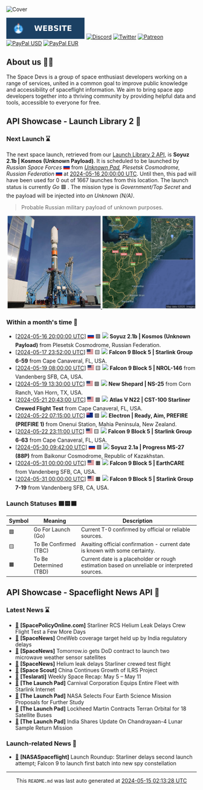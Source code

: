 ![Cover](https://raw.githubusercontent.com/TheSpaceDevs/Tutorials/main/assets/tsd_cover.png)


[![Website](https://raw.githubusercontent.com/TheSpaceDevs/Tutorials/e36b2c250ce7fcd4a801c1ed6cb1f9f9d031696b/assets/badge_tsd_website.svg)](https://thespacedevs.com/)
[![Discord](https://img.shields.io/badge/Discord-%237289DA.svg?style=for-the-badge&logo=discord&logoColor=white)](https://discord.gg/p7ntkNA)
[![Twitter](https://img.shields.io/badge/Twitter-%231DA1F2.svg?style=for-the-badge&logo=Twitter&logoColor=white)](https://twitter.com/TheSpaceDevs)
[![Patreon](https://img.shields.io/badge/Patreon-F96854?style=for-the-badge&logo=patreon&logoColor=white)](https://www.patreon.com/TheSpaceDevs)
[![PayPal USD](https://img.shields.io/badge/PayPal-00457C?style=for-the-badge&logo=paypal&logoColor=white&label=USD)](https://www.paypal.com/donate/?hosted_button_id=UCPX4EL6E9JFA)
[![PayPal EUR](https://img.shields.io/badge/PayPal-00457C?style=for-the-badge&logo=paypal&logoColor=white&label=EUR)](https://www.paypal.com/donate/?hosted_button_id=5S7MGGWJJBHL6)

## About us 🧑‍🚀
The Space Devs is a group of space enthusiast developers working on a range of
services, united in a common goal to improve public knowledge and accessibility
of spaceflight information. We aim to bring space app developers together into a
thriving community by providing helpful data and tools, accessible to everyone
for free.

## API Showcase - Launch Library 2 🚀

### Next Launch ⌛
The next space launch, retrieved from our
<a href="https://thespacedevs.com/llapi">Launch Library 2 API</a>, is
**Soyuz 2.1b | Kosmos (Unknown Payload)**. It is scheduled to be launched by *Russian Space Forces*
<img width="17" src="https://raw.githubusercontent.com/lipis/flag-icons/main/flags/4x3/ru.svg" />
from *<a href="https://en.wikipedia.org/wiki/Plesetsk_Cosmodrome">Unknown Pad</a>, Plesetsk Cosmodrome, Russian Federation*
<img width="17" src="https://raw.githubusercontent.com/lipis/flag-icons/main/flags/4x3/ru.svg" />
at <a href="https://www.timeanddate.com/worldclock/fixedtime.html?iso=20240516T200000">2024-05-16 20:00:00 UTC</a>.  Until
then, this pad will have been used for 0
out of 1667 launches from this location. The launch status is currently
*Go* 🟩 . The mission type is
*Government/Top Secret* and the payload will be injected
into *an Unknown
(N/A)*.
<br>
<blockquote>
  Probable Russian military payload of unknown purposes.
</blockquote>

<p float="left" align="center">
  <a href="http://en.wikipedia.org/wiki/Soyuz-2_(rocket)" >
    <img alt="launch-image" width="49%" src="profile/cache/launch_image.png" />
  </a>
  <a href="https://www.google.com/maps?q=62.925556,40.577778" >
    <img alt="pad-location" width="49%" src="profile/cache/new_pad_image.png"  />
  </a>
</p>

### Within a month's time 📅
- \[<a href="https://www.timeanddate.com/worldclock/fixedtime.html?iso=20240516T200000">2024-05-16 20:00:00 UTC</a>\]  <img width="17" src="https://raw.githubusercontent.com/lipis/flag-icons/main/flags/4x3/ru.svg" /> 🟩  <a href="https://www.google.com/calendar/render?action=TEMPLATE&text=Soyuz 2.1b | Kosmos (Unknown Payload)&location=Plesetsk Cosmodrome, Russian Federation&dates=20240516T200000Z%2F20240516T230000Z"><img border="0" width="15" src="https://upload.wikimedia.org/wikipedia/commons/a/a5/Google_Calendar_icon_%282020%29.svg"></a> **Soyuz 2.1b | Kosmos (Unknown Payload)** from Plesetsk Cosmodrome, Russian Federation.
- \[<a href="https://www.timeanddate.com/worldclock/fixedtime.html?iso=20240517T235200">2024-05-17 23:52:00 UTC</a>\]  <img width="17" src="https://raw.githubusercontent.com/lipis/flag-icons/main/flags/4x3/us.svg" /> 🟨  <a href="https://www.google.com/calendar/render?action=TEMPLATE&text=Falcon 9 Block 5 | Starlink Group 6-59&location=Cape Canaveral, FL, USA&dates=20240517T235200Z%2F20240518T040100Z"><img border="0" width="15" src="https://upload.wikimedia.org/wikipedia/commons/a/a5/Google_Calendar_icon_%282020%29.svg"></a> **Falcon 9 Block 5 | Starlink Group 6-59** from Cape Canaveral, FL, USA.
- \[<a href="https://www.timeanddate.com/worldclock/fixedtime.html?iso=20240519T080000">2024-05-19 08:00:00 UTC</a>\]  <img width="17" src="https://raw.githubusercontent.com/lipis/flag-icons/main/flags/4x3/us.svg" /> 🟨  <a href="https://www.google.com/calendar/render?action=TEMPLATE&text=Falcon 9 Block 5 | NROL-146&location=Vandenberg SFB, CA, USA&dates=20240519T080000Z%2F20240519T080000Z"><img border="0" width="15" src="https://upload.wikimedia.org/wikipedia/commons/a/a5/Google_Calendar_icon_%282020%29.svg"></a> **Falcon 9 Block 5 | NROL-146** from Vandenberg SFB, CA, USA.
- \[<a href="https://www.timeanddate.com/worldclock/fixedtime.html?iso=20240519T133000">2024-05-19 13:30:00 UTC</a>\]  <img width="17" src="https://raw.githubusercontent.com/lipis/flag-icons/main/flags/4x3/us.svg" /> 🟩  <a href="https://www.google.com/calendar/render?action=TEMPLATE&text=New Shepard | NS-25&location=Corn Ranch, Van Horn, TX, USA&dates=20240519T133000Z%2F20240519T213000Z"><img border="0" width="15" src="https://upload.wikimedia.org/wikipedia/commons/a/a5/Google_Calendar_icon_%282020%29.svg"></a> **New Shepard | NS-25** from Corn Ranch, Van Horn, TX, USA.
- \[<a href="https://www.timeanddate.com/worldclock/fixedtime.html?iso=20240521T204300">2024-05-21 20:43:00 UTC</a>\]  <img width="17" src="https://raw.githubusercontent.com/lipis/flag-icons/main/flags/4x3/us.svg" /> 🟩  <a href="https://www.google.com/calendar/render?action=TEMPLATE&text=Atlas V N22 | CST-100 Starliner Crewed Flight Test&location=Cape Canaveral, FL, USA&dates=20240521T204300Z%2F20240521T204300Z"><img border="0" width="15" src="https://upload.wikimedia.org/wikipedia/commons/a/a5/Google_Calendar_icon_%282020%29.svg"></a> **Atlas V N22 | CST-100 Starliner Crewed Flight Test** from Cape Canaveral, FL, USA.
- \[<a href="https://www.timeanddate.com/worldclock/fixedtime.html?iso=20240522T071500">2024-05-22 07:15:00 UTC</a>\]  <img width="17" src="https://raw.githubusercontent.com/lipis/flag-icons/main/flags/4x3/nz.svg" /> 🟩  <a href="https://www.google.com/calendar/render?action=TEMPLATE&text=Electron | Ready, Aim, PREFIRE (PREFIRE 1)&location=Onenui Station, Mahia Peninsula, New Zealand&dates=20240522T071500Z%2F20240522T081500Z"><img border="0" width="15" src="https://upload.wikimedia.org/wikipedia/commons/a/a5/Google_Calendar_icon_%282020%29.svg"></a> **Electron | Ready, Aim, PREFIRE (PREFIRE 1)** from Onenui Station, Mahia Peninsula, New Zealand.
- \[<a href="https://www.timeanddate.com/worldclock/fixedtime.html?iso=20240522T231100">2024-05-22 23:11:00 UTC</a>\]  <img width="17" src="https://raw.githubusercontent.com/lipis/flag-icons/main/flags/4x3/us.svg" /> 🟨  <a href="https://www.google.com/calendar/render?action=TEMPLATE&text=Falcon 9 Block 5 | Starlink Group 6-63&location=Cape Canaveral, FL, USA&dates=20240522T231100Z%2F20240523T031100Z"><img border="0" width="15" src="https://upload.wikimedia.org/wikipedia/commons/a/a5/Google_Calendar_icon_%282020%29.svg"></a> **Falcon 9 Block 5 | Starlink Group 6-63** from Cape Canaveral, FL, USA.
- \[<a href="https://www.timeanddate.com/worldclock/fixedtime.html?iso=20240530T094200">2024-05-30 09:42:00 UTC</a>\]  <img width="17" src="https://raw.githubusercontent.com/lipis/flag-icons/main/flags/4x3/ru.svg" /> 🟩  <a href="https://www.google.com/calendar/render?action=TEMPLATE&text=Soyuz 2.1a | Progress MS-27 (88P)&location=Baikonur Cosmodrome, Republic of Kazakhstan&dates=20240530T094200Z%2F20240530T094200Z"><img border="0" width="15" src="https://upload.wikimedia.org/wikipedia/commons/a/a5/Google_Calendar_icon_%282020%29.svg"></a> **Soyuz 2.1a | Progress MS-27 (88P)** from Baikonur Cosmodrome, Republic of Kazakhstan.
- \[<a href="https://www.timeanddate.com/worldclock/fixedtime.html?iso=20240531T000000">2024-05-31 00:00:00 UTC</a>\]  <img width="17" src="https://raw.githubusercontent.com/lipis/flag-icons/main/flags/4x3/us.svg" /> 🟧  <a href="https://www.google.com/calendar/render?action=TEMPLATE&text=Falcon 9 Block 5 | EarthCARE&location=Vandenberg SFB, CA, USA&dates=20240531T000000Z%2F20240531T000000Z"><img border="0" width="15" src="https://upload.wikimedia.org/wikipedia/commons/a/a5/Google_Calendar_icon_%282020%29.svg"></a> **Falcon 9 Block 5 | EarthCARE** from Vandenberg SFB, CA, USA.
- \[<a href="https://www.timeanddate.com/worldclock/fixedtime.html?iso=20240531T000000">2024-05-31 00:00:00 UTC</a>\]  <img width="17" src="https://raw.githubusercontent.com/lipis/flag-icons/main/flags/4x3/us.svg" /> 🟧  <a href="https://www.google.com/calendar/render?action=TEMPLATE&text=Falcon 9 Block 5 | Starlink Group 7-19&location=Vandenberg SFB, CA, USA&dates=20240531T000000Z%2F20240531T000000Z"><img border="0" width="15" src="https://upload.wikimedia.org/wikipedia/commons/a/a5/Google_Calendar_icon_%282020%29.svg"></a> **Falcon 9 Block 5 | Starlink Group 7-19** from Vandenberg SFB, CA, USA.


### Launch Statuses 🟩🟨🟧
<p align="center">
    <table class="tg">
    <thead>
      <tr>
        <th class="tg-0pky">Symbol</th>
        <th class="tg-0pky">Meaning</th>
        <th class="tg-0pky">Description</th>
      </tr>
    </thead>
    <tbody>
      <tr>
        <td class="tg-0pky">🟩</td>
        <td class="tg-0pky">Go For Launch (Go)</td>
        <td class="tg-0pky">Current T-0 confirmed by official or reliable sources.</td>
      </tr>
      <tr>
        <td class="tg-0pky">🟨</td>
        <td class="tg-0pky">To Be Confirmed (TBC)</td>
        <td class="tg-0pky">Awaiting official confirmation - current date is known with some certainty.</td>
      </tr>
      <tr>
        <td class="tg-0pky">🟧</td>
        <td class="tg-0pky">To Be Determined (TBD)</td>
        <td class="tg-0pky">Current date is a placeholder or rough estimation based on unreliable or interpreted sources.</td>
      </tr>
    </tbody>
    </table>
</p>

## API Showcase - Spaceflight News API 📰

### Latest News ⌛
- <a href="https://spacepolicyonline.com/news/starliner-rcs-helium-leak-delays-crew-flight-test-a-few-more-days/" >🔗</a> **[SpacePolicyOnline.com]** Starliner RCS Helium Leak Delays Crew Flight Test a Few More Days
- <a href="https://spacenews.com/oneweb-coverage-target-held-up-by-india-regulatory-delays/" >🔗</a> **[SpaceNews]** OneWeb coverage target held up by India regulatory delays
- <a href="https://spacenews.com/tomorrow-io-gets-dod-contract-to-launch-two-microwave-weather-sensor-satellites/" >🔗</a> **[SpaceNews]** Tomorrow.io gets DoD contract to launch two microwave weather sensor satellites
- <a href="https://spacenews.com/helium-leak-delays-starliner-crewed-test-flight/" >🔗</a> **[SpaceNews]** Helium leak delays Starliner crewed test flight
- <a href="https://www.spacescout.info/2024/05/china-continues-growth-of-ilrs-project/" >🔗</a> **[Space Scout]** China Continues Growth of ILRS Project
- <a href="https://www.teslarati.com/weekly-space-recap-may-5-may-11/" >🔗</a> **[Teslarati]** Weekly Space Recap: May 5 – May 11
- <a href="https://tlpnetwork.com/news/carnival-corporation-equips-entire-fleet-with-starlink-internet" >🔗</a> **[The Launch Pad]** Carnival Corporation Equips Entire Fleet with Starlink Internet
- <a href="https://tlpnetwork.com/news/nasa-selects-four-earth-science-mission-proposals-for-further-study" >🔗</a> **[The Launch Pad]** NASA Selects Four Earth Science Mission Proposals for Further Study
- <a href="https://tlpnetwork.com/news/lockheed-martin-contracts-terran-orbital-for-18-satellite-buses" >🔗</a> **[The Launch Pad]** Lockheed Martin Contracts Terran Orbital for 18 Satellite Buses
- <a href="https://tlpnetwork.com/news/india-chandrayaan-4-mission-update" >🔗</a> **[The Launch Pad]** India Shares Update On Chandrayaan-4 Lunar Sample Return Mission


### Launch-related News 🚀

- <a href="https://www.nasaspaceflight.com/2024/05/launch-roundup-0517/" >🔗</a> **[NASASpaceflight]** Launch Roundup: Starliner delays second launch attempt; Falcon 9 to launch first batch into new spy constellation


<hr>
  <div align="center">
  This <code>README.md</code> was last auto generated at <a href="https://www.timeanddate.com/worldclock/fixedtime.html?iso=20240515T021328">2024-05-15 02:13:28 UTC</a>
  <br>
  <!-- <a href="https://medium.com/@g.h.garrett" target="_blank">Learn to add space launches to your profile here!</a> -->
</div>